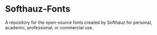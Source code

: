 # Softhauz-Fonts
A repository for the open-source fonts created by Softhauz for personal, academic, professional, or commercial use.
